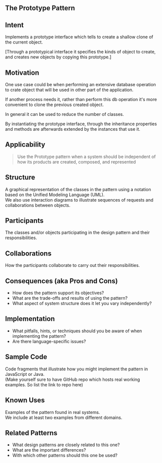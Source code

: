 ## The Prototype Pattern

## Intent

Implements a prototype interface which tells to create a shallow clone of the current object.

\[Through a prototypical interface it specifies the kinds of object to create, and creates new objects by copying this prototype.\]

## Motivation

One use case could be when performing an extensive database operation to crate object that will be used in other part of the application. 

If another process needs it, rather than perform this db operation it's more convenient to clone the previous created object.



In general it can be used to reduce the number of classes. 

By instantiating the prototype interface, through the inheritance properties and methods are afterwards extended by the instances that use it.

## Applicability

> Use the Prototype pattern when a system should be independent of how its products are created, composed, and represented



## Structure

A graphical representation of the classes in the pattern using a notation based on the Unified Modeling Language \(UML\).  
We also use interaction diagrams to illustrate sequences of requests and collaborations between objects.

## Participants

The classes and/or objects participating in the design pattern and their responsibilities.

## Collaborations

How the participants collaborate to carry out their responsibilities.

## Consequences \(aka Pros and Cons\)

* How does the pattern support its objectives?
* What are the trade-offs and results of using the pattern?
* What aspect of system structure does it let you vary independently?

## Implementation

* What pitfalls, hints, or techniques should you be aware of when implementing the pattern?
* Are there language-specific issues?

## Sample Code

Code fragments that illustrate how you might implement the pattern in JavaScript or Java.  
\(Make yourself sure to have GitHub repo which hosts real working examples. So list the link to repo here\)

## Known Uses

Examples of the pattern found in real systems.  
We include at least two examples from different domains.

## Related Patterns

* What design patterns are closely related to this one?
* What are the important differences?
* With which other patterns should this one be used?



